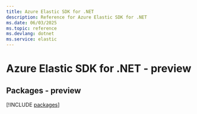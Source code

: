 ```yaml
---
title: Azure Elastic SDK for .NET
description: Reference for Azure Elastic SDK for .NET
ms.date: 06/03/2025
ms.topic: reference
ms.devlang: dotnet
ms.service: elastic
---
```

# Azure Elastic SDK for .NET - preview
## Packages - preview
[!INCLUDE [packages](elastic-index.md)]